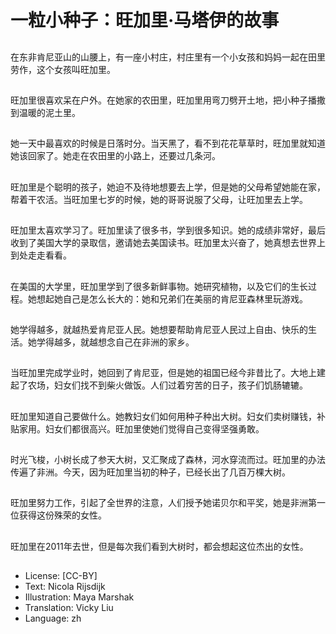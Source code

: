 # 一粒小种子：旺加里·马塔伊的故事

##
在东非肯尼亚山的山腰上，有一座小村庄，村庄里有一个小女孩和妈妈一起在田里劳作，这个女孩叫旺加里。

##
旺加里很喜欢呆在户外。在她家的农田里，旺加里用弯刀劈开土地，把小种子播撒到温暖的泥土里。

##
她一天中最喜欢的时候是日落时分。当天黑了，看不到花花草草时，旺加里就知道她该回家了。她走在农田里的小路上，还要过几条河。

##
旺加里是个聪明的孩子，她迫不及待地想要去上学，但是她的父母希望她能在家，帮着干农活。当旺加里七岁的时候，她的哥哥说服了父母，让旺加里去上学。

##
旺加里太喜欢学习了。旺加里读了很多书，学到很多知识。她的成绩非常好，最后收到了美国大学的录取信，邀请她去美国读书。旺加里太兴奋了，她真想去世界上到处走走看看。

##
在美国的大学里，旺加里学到了很多新鲜事物。她研究植物，以及它们的生长过程。她想起她自己是怎么长大的：她和兄弟们在美丽的肯尼亚森林里玩游戏。

##
她学得越多，就越热爱肯尼亚人民。她想要帮助肯尼亚人民过上自由、快乐的生活。她学得越多，就越想念自己在非洲的家乡。

##
当旺加里完成学业时，她回到了肯尼亚，但是她的祖国已经今非昔比了。大地上建起了农场，妇女们找不到柴火做饭。人们过着穷苦的日子，孩子们饥肠辘辘。

##
旺加里知道自己要做什么。她教妇女们如何用种子种出大树。妇女们卖树赚钱，补贴家用。妇女们都很高兴。旺加里使她们觉得自己变得坚强勇敢。

##
时光飞梭，小树长成了参天大树，又汇聚成了森林，河水穿流而过。旺加里的办法传遍了非洲。今天，因为旺加里当初的种子，已经长出了几百万棵大树。

##
旺加里努力工作，引起了全世界的注意，人们授予她诺贝尔和平奖，她是非洲第一位获得这份殊荣的女性。

##
旺加里在2011年去世，但是每次我们看到大树时，都会想起这位杰出的女性。

##
* License: [CC-BY]
* Text: Nicola Rijsdijk
* Illustration: Maya Marshak
* Translation: Vicky Liu
* Language: zh
